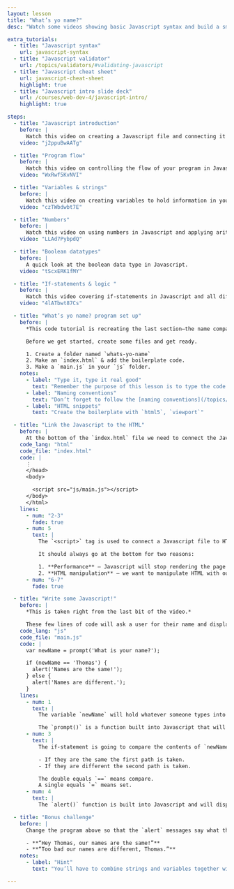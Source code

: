```yaml
---
layout: lesson
title: "What’s yo name?"
desc: "Watch some videos showing basic Javascript syntax and build a small name comparing program."

extra_tutorials:
  - title: "Javascript syntax"
    url: javascript-syntax
  - title: "Javascript validator"
    url: /topics/validators/#validating-javascript
  - title: "Javascript cheat sheet"
    url: javascript-cheat-sheet
    highlight: true
  - title: "Javascript intro slide deck"
    url: /courses/web-dev-4/javascript-intro/
    highlight: true

steps:
  - title: "Javascript introduction"
    before: |
      Watch this video on creating a Javascript file and connecting it to your HTML file.
    video: "j2ppuBwAATg"

  - title: "Program flow"
    before: |
      Watch this video on controlling the flow of your program in Javascript.
    video: "WxRwf5KvNVI"

  - title: "Variables & strings"
    before: |
      Watch this video on creating variables to hold information in your Javascript program as well as looking at text and strings.
    video: "czTWbdwbt7E"

  - title: "Numbers"
    before: |
      Watch this video on using numbers in Javascript and applying arithmetic and mathematical operations.
    video: "LLAd7PybpdQ"

  - title: "Boolean datatypes"
    before: |
      A quick look at the boolean data type in Javascript.
    video: "tScxERK1fMY"

  - title: "If-statements & logic "
    before: |
      Watch this video covering if-statements in Javascript and all different possible boolean logic operators: comparisons, greater/less than, and/or, etc.
    video: "4lATbwt87Cs"

  - title: "What’s yo name? program set up"
    before: |
      *This code tutorial is recreating the last section—the name comparison if-statement—in the final video above.*

      Before we get started, create some files and get ready.

      1. Create a folder named `whats-yo-name`
      2. Make an `index.html` & add the boilerplate code.
      3. Make a `main.js` in your `js` folder.
    notes:
      - label: "Type it, type it real good"
        text: "Remember the purpose of this lesson is to type the code out yourself—build up that muscle memory in your fingers!"
      - label: "Naming conventions"
        text: "Don’t forget to follow the [naming conventions](/topics/naming-paths-cheat-sheet/#naming-conventions)."
      - label: "HTML snippets"
        text: "Create the boilerplate with `html5`, `viewport`"

  - title: "Link the Javascript to the HTML"
    before: |
      At the bottom of the `index.html` file we need to connect the Javascript file.
    code_lang: "html"
    code_file: "index.html"
    code: |
      ⋮
      </head>
      <body>

        <script src="js/main.js"></script>
      </body>
      </html>
    lines:
      - num: "2-3"
        fade: true
      - num: 5
        text: |
          The `<script>` tag is used to connect a Javascript file to HTML.

          It should always go at the bottom for two reasons:

          1. **Performance** — Javascript will stop rendering the page until the JS loads. Putting it at the bottom makes the load time appear faster because the page can be displayed first.
          2. **HTML manipulation** — we want to manipulate HTML with our JS, but the HTML must be rendered to the screen before JS can do anything.
      - num: "6-7"
        fade: true

  - title: "Write some Javascript!"
    before: |
      *This is taken right from the last bit of the video.*

      These few lines of code will ask a user for their name and display a message based on what they type.
    code_lang: "js"
    code_file: "main.js"
    code: |
      var newName = prompt('What is your name?');

      if (newName == 'Thomas') {
        alert('Names are the same!');
      } else {
        alert('Names are different.');
      }
    lines:
      - num: 1
        text: |
          The variable `newName` will hold whatever someone types into the dialogue box.

          The `prompt()` is a function built into Javascript that will display a dialogue people can type into.
      - num: 3
        text: |
          The if-statement is going to compare the contents of `newName` against the string `'Thomas'`.

          - If they are the same the first path is taken.
          - If they are different the second path is taken.

          The double equals `==` means compare.
          A single equals `=` means set.
      - num: 4
        text: |
          The `alert()` function is built into Javascript and will display a dialogue with some text.

  - title: "Bonus challenge"
    before: |
      Change the program above so that the `alert` messages say what the user typed in. Make the messages read:

      - **“Hey Thomas, our names are the same!”**
      - **“Too bad our names are different, Thomas.”**
    notes:
      - label: "Hint"
        text: "You’ll have to combine strings and variables together with a special character."

---
```

